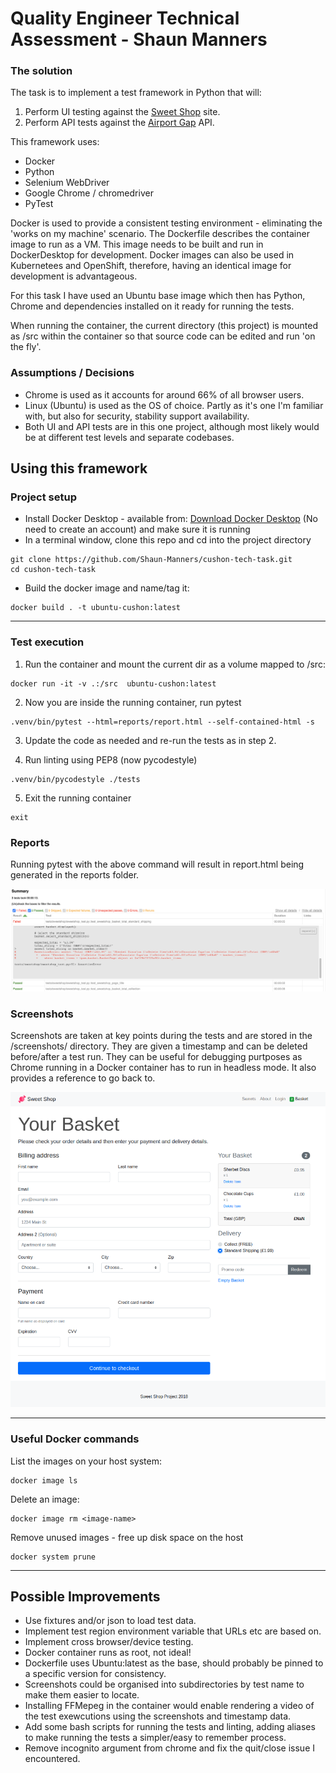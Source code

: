 # Quality Engineer Technical Assessment - Shaun Manners

### The solution

The task is to implement a test framework in Python that will:

1. Perform UI testing against the [Sweet Shop][1] site.
2. Perform API tests against the [Airport Gap][2] API.

This framework uses:
- Docker
- Python
- Selenium WebDriver
- Google Chrome / chromedriver
- PyTest

Docker is used to provide a consistent testing environment - eliminating the 'works on my machine' scenario. The Dockerfile describes the container image to run as a VM. This image needs to be built and run in DockerDesktop for development. Docker images can also be used in Kubernetees and OpenShift, therefore, having an identical image for development is advantageous.

For this task I have used an Ubuntu base image which then has Python, Chrome and dependencies installed on it ready for running the tests. 

When running the container, the current directory (this project) is mounted as /src within the container so that source code can be edited and run 'on the fly'.

### Assumptions / Decisions

- Chrome is used as it accounts for around 66% of all browser users.
- Linux (Ubuntu) is used as the OS of choice. Partly as it's one I'm familiar with, but also for security, stability support availability.
- Both UI and API tests are in this one project, although most likely would be at different test levels and separate codebases.

## Using this framework

### Project setup

- Install Docker Desktop - available from: [Download Docker Desktop][0] (No need to create an account) and make sure it is running
- In a terminal window, clone this repo and cd into the project directory
  
```shell
git clone https://github.com/Shaun-Manners/cushon-tech-task.git
cd cushon-tech-task
```

- Build the docker image and name/tag it:

```shell
docker build . -t ubuntu-cushon:latest
```

---

### Test execution

1. Run the container and mount the current dir as a volume mapped to /src:

```shell
docker run -it -v .:/src  ubuntu-cushon:latest
```

2. Now you are inside the running container, run pytest

```shell
.venv/bin/pytest --html=reports/report.html --self-contained-html -s
```

3. Update the code as needed and re-run the tests as in step 2.

4. Run linting using PEP8 (now pycodestyle)

```shell
.venv/bin/pycodestyle ./tests
```

5. Exit the running container

```shell
exit
```

### Reports

Running pytest with the above command will result in report.html being generated in the reports folder.

![Test Report](./images/test_report.png)

### Screenshots

Screenshots are taken at key points during the tests and are stored in the /screenshots/ directory. They are given a timestamp and can be deleted before/after a test run. They can be useful for debugging purtposes as Chrome running in a Docker container has to run in headless mode. It also provides a reference to go back to.

![Screenshot of basket](./images/basket_screenshot.png)

---

### Useful Docker commands

List the images on your host system:

```shell
docker image ls
```

Delete an image:

```shell
docker image rm <image-name>
```

Remove unused images - free up disk space on the host

```shell
docker system prune
```

---

## Possible Improvements

- Use fixtures and/or json to load test data.
- Implement test region environment variable that URLs etc are based on.
- Implement cross browser/device testing.
- Docker container runs as root, not ideal!
- Dockerfile uses Ubuntu:latest as the base, should probably be pinned to a specific version for consistency.
- Screenshots could be organised into subdirectories by test name to make them easier to locate.
- Installing FFMepeg in the container would enable rendering a video of the test exewcutions using the screenshots and timestamp data.
- Add some bash scripts for running the tests and linting, adding aliases to make running the tests a simpler/easy to remember process.
- Remove incognito argument from chrome and fix the quit/close issue I encountered.

[0]: https://www.docker.com/products/docker-desktop/#:~:text=Download%20Docker%20Desktop
[1]: https://sweetshop.netlify.app/
[2]: https://airportgap.com/